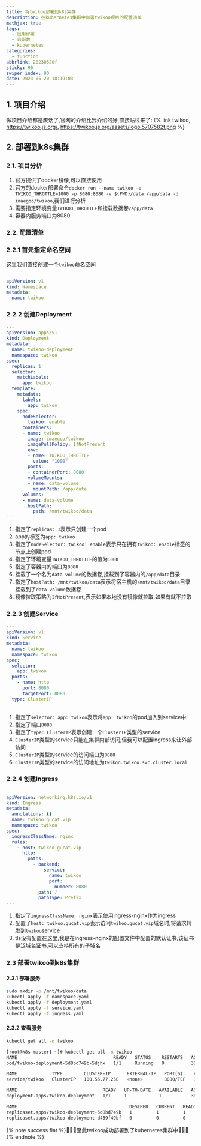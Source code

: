 ```yaml
---
title: 将twikoo部署到k8s集群
description: 在kubernetes集群中部署twikoo项目的配置清单
mathjax: true
tags:
  - 应用部署
  - 云函数
  - kubernetes
categories:
  - function
abbrlink: 20230520f
sticky: 90
swiper_index: 90
date: 2023-05-20 18:19:03
---
```


## 1. 项目介绍
<!-- tab -->
做项目介绍都是废话了,官网的介绍比我介绍的好,直接贴过来了:
{% link twikoo, https://twikoo.js.org/, https://twikoo.js.org/assets/logo.5707582f.png %}
<!-- endtab -->

## 2. 部署到k8s集群
### 2.1. 项目分析
<!-- tab -->
1. 官方提供了docker镜像,可以直接使用
2. 官方的docker部署命令`docker run --name twikoo -e TWIKOO_THROTTLE=1000 -p 8080:8080 -v ${PWD}/data:/app/data -d imaegoo/twikoo`,我们进行分析
3. 需要指定环境变量`TWIKOO_THROTTLE`和挂载数据卷`/app/data`
4. 容器内服务端口为8080
<!-- endtab -->
### 2.2. 配置清单
### 2.2.1 首先指定命名空间
这里我们直接创建一个`twikoo`命名空间
```yaml
---
apiVersion: v1
kind: Namespace
metadata:
  name: twikoo
```
### 2.2.2 创建Deployment
```yaml
---
apiVersion: apps/v1
kind: Deployment
metadata:
  name: twikoo-deployment
  namespace: twikoo
spec:
  replicas: 1
  selector:
    matchLabels:
      app: twikoo
  template:
    metadata:
      labels:
        app: twikoo
    spec:
      nodeSelector:
        twikoo: enable
      containers:
      - name: twikoo
        image: imaegoo/twikoo
        imagePullPolicy: IfNotPresent
        env:
        - name: TWIKOO_THROTTLE
          value: "1000"
        ports:
        - containerPort: 8080
        volumeMounts:
        - name: data-volume
          mountPath: /app/data
      volumes:
      - name: data-volume
        hostPath:
          path: /mnt/twikoo/data
---
```
<!-- tab -->
1. 指定了`replicas: 1`表示只创建一个pod
2. app的标签为`app: twikoo`
3. 指定了`nodeSelector: twikoo: enable`表示只在拥有`twikoo: enable`标签的节点上创建pod
4. 指定了环境变量`TWIKOO_THROTTLE`的值为`1000`
5. 指定了容器内的端口为`8080`
6. 挂载了一个名为`data-volume`的数据卷,挂载到了容器内的`/app/data`目录
7. 指定了`hostPath: /mnt/twikoo/data`表示将宿主机的`/mnt/twikoo/data`目录挂载到了`data-volume`数据卷
8. 镜像拉取策略为`IfNotPresent`,表示如果本地没有镜像就拉取,如果有就不拉取
<!-- endtab -->
### 2.2.3 创建Service
```yaml
---
apiVersion: v1
kind: Service
metadata:
  name: twikoo
  namespace: twikoo
spec:
  selector:
    app: twikoo
  ports:
    - name: http
      port: 8080
      targetPort: 8080
  type: ClusterIP
---
```
<!-- tab -->
1. 指定了`selector: app: twikoo`表示将`app: twikoo`的pod加入到service中
2. 指定了端口`8080`
3. 指定了`type: ClusterIP`表示创建一个`ClusterIP`类型的service
4. `ClusterIP`类型的service只能在集群内部访问,但我可以配置ingress来让外部访问
5. `ClusterIP`类型的service的访问端口为`8080`
6. `ClusterIP`类型的service的访问地址为`twikoo.twikoo.svc.cluster.local`
<!-- endtab -->
### 2.2.4 创建Ingress
```yaml
---
apiVersion: networking.k8s.io/v1
kind: Ingress
metadata:
  annotations: {}
  name: twikoo.gucat.vip
  namespace: twikoo
spec:
  ingressClassName: nginx
  rules:
    - host: twikoo.gucat.vip
      http:
        paths:
          - backend:
              service:
                name: twikoo
                port:
                  number: 8080
            path: /
            pathType: Prefix
---
```
<!-- tab -->
1. 指定了`ingressClassName: nginx`表示使用ingress-nginx作为ingress
2. 配置了`host: twikoo.gucat.vip`表示访问`twikoo.gucat.vip`域名时,将请求转发到`twikoo`service
3. tls没有配置在这里,我是在ingress-nginx的配置文件中配置的默认证书,该证书是泛域名证书,可以支持所有的子域名
<!-- endtab -->
### 2.3 部署twikoo到k8s集群
#### 2.3.1 部署服务
```bash
sudo mkdir -p /mnt/twikoo/data
kubectl apply -f namespace.yaml
kubectl apply -f deployment.yaml
kubectl apply -f service.yaml
kubectl apply -f ingress.yaml
```
#### 2.3.2 查看服务
```bash
kubectl get all -n twikoo
```
```bash
[root@k8s-master1 ~]# kubectl get all -n twikoo
NAME                                    READY   STATUS    RESTARTS   AGE
pod/twikoo-deployment-5d8bd749b-5djhx   1/1     Running   0          30h

NAME             TYPE        CLUSTER-IP      EXTERNAL-IP   PORT(S)    AGE
service/twikoo   ClusterIP   100.55.77.238   <none>        8080/TCP   3d4h

NAME                                READY   UP-TO-DATE   AVAILABLE   AGE
deployment.apps/twikoo-deployment   1/1     1            1           3d4h

NAME                                          DESIRED   CURRENT   READY   AGE
replicaset.apps/twikoo-deployment-5d8bd749b   1         1         1       30h
replicaset.apps/twikoo-deployment-d459f49bf   0         0         0       3d4h
```
{% note success flat %}🎉🎉🎉至此twikoo成功部署到了kubernetes集群中👏👏👏{% endnote %}
